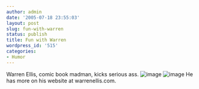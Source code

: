 ```yaml
---
author: admin
date: '2005-07-18 23:55:03'
layout: post
slug: fun-with-warren
status: publish
title: Fun with Warren
wordpress_id: '515'
categories:
- Humor
---
```


Warren Ellis, comic book madman, kicks serious ass.
![image](http://www.zhangzhung.net/lj/00001ky9.jpg)
![image](http://www.zhangzhung.net/lj/s640x480.jpg)
He has more on his website at warrenellis.com.
